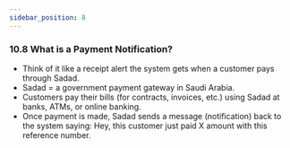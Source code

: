 ```yaml
---
sidebar_position: 8
---
```


### 10.8 What is a Payment Notification?

- Think of it like a receipt alert the system gets when a customer pays through Sadad.
- Sadad = a government payment gateway in Saudi Arabia.
- Customers pay their bills (for contracts, invoices, etc.) using Sadad at banks, ATMs, or online banking.
- Once payment is made, Sadad sends a message (notification) back to the system saying:
Hey, this customer just paid X amount with this reference number.